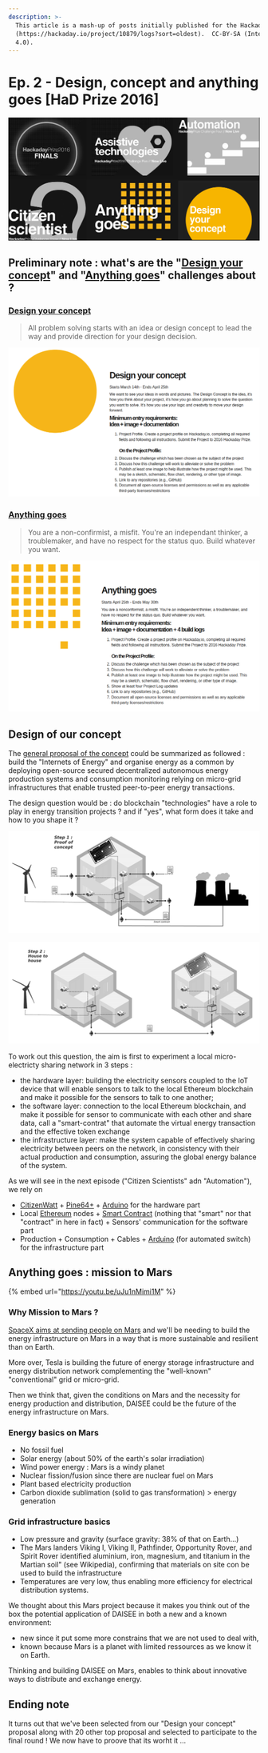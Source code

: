```yaml
---
description: >-
  This article is a mash-up of posts initially published for the Hackaday Prize
  (https://hackaday.io/project/10879/logs?sort=oldest).  CC-BY-SA (International
  4.0).
---
```


# Ep. 2 - Design, concept and anything goes \[HaD Prize 2016\]

![Hackaday Prize : Design your concept &amp; Anything Goes](../.gitbook/assets/hackaday-prize-dcag.png)

## Preliminary note : what's are the "[Design your concept](https://cloud.lamyne.org/s/LecqqTARZqawjcY)" and "[Anything goes](https://cloud.lamyne.org/s/RGdoEcdezi3d7PS)" challenges about ?

### [Design your concept](https://web.archive.org/web/20160328233302/https://hackaday.io/prize/details)

> All problem solving starts with an idea or design concept to lead the way and provide direction for your design decision.

![](../.gitbook/assets/had-design-yuor-concept.png)

### [Anything goes](https://web.archive.org/web/20160705044827/https://hackaday.io/prize/details)

> You are a non-confirmist, a misfit. You're an independant thinker, a troublemaker, and have no respect for the status quo. Build whatever you want.

![](../.gitbook/assets/had-anything-goes.png)

## Design of our concept

The [general proposal of the concept](https://app.gitbook.com/@la-myne/s/daisee-citizen-research-program/daisee-season-1/ep.-1-call-me-daisee-the-hackaday-prize-root-of-the-projet) could be summarized as followed : build the "Internets of Energy" and organise energy as a common by deploying open-source secured decentralized autonomous energy production systems and consumption monitoring relying on micro-grid infrastructures that enable trusted peer-to-peer energy transactions.

The design question would be : do blockchain "technologies" have a role to play in energy transition projects ? and if "yes", what form does it take and how to you shape it ?

![](../.gitbook/assets/step1poc.png)

![](../.gitbook/assets/step2expe.png)

To work out this question, the aim is first to experiment a local micro-electricty sharing network in 3 steps :

* the hardware layer: building the electricity sensors coupled to the IoT device that will enable sensors to talk to the local Ethereum blockchain and make it possible for the sensors to talk to one another;
* the software layer: connection to the local Ethereum blockchain, and make it possible for sensor to communicate with each other and share data, call a "smart-contrat" that automate the virtual energy transaction and the effective token exchange
* the infrastructure layer: make the system capable of effectively sharing electricity between peers on the network, in consistency with their actual production and consumption, assuring the global energy balance of the system.

As we will see in the next episode \("Citizen Scientists" adn "Automation"\), we rely on

* [CitizenWatt](https://web.archive.org/web/20160322165735/http://www.citizenwatt.paris/) + [Pine64+](https://www.pine64.org/) + [Arduino](https://www.arduino.cc/) for the hardware part 
* Local [Ethereum](https://ethereum.org/) nodes + [Smart Contract](https://en.wikipedia.org/wiki/Smart_contract) \(nothing that "smart" nor that "contract" in here in fact\) + Sensors' communication for the software part
* Production + Consumption + Cables + [Arduino](https://www.arduino.cc/) \(for automated switch\) for the infrastructure part

## Anything goes : mission to Mars

{% embed url="https://youtu.be/uJu1nMimi1M" %}

### **Why Mission to Mars ?**

[SpaceX aims at sending people on Mars](https://storify.com/nicolasloubet/iac2016-spacex-mars) and we'll be needing to build the energy infrastructure on Mars in a way that is more sustainable and resilient than on Earth.

More over, Tesla is building the future of energy storage infrastructure and energy distribution network complementing the "well-known" "conventional" grid or micro-grid.

Then we think that, given the conditions on Mars and the necessity for energy production and distribution, DAISEE could be the future of the energy infrastructure on Mars.

### **Energy basics on Mars**

* No fossil fuel
* Solar energy \(about 50% of the earth's solar irradiation\)
* Wind power energy : Mars is a windy planet
* Nuclear fission/fusion since there are nuclear fuel on Mars
* Plant based electricity production
* Carbon dioxide sublimation \(solid to gas transformation\) &gt; energy generation

### **Grid infrastructure basics**

* Low pressure and gravity \(surface gravity: 38% of that on Earth...\)
* The Mars landers Viking I, Viking II, Pathfinder, Opportunity Rover, and Spirit Rover identified aluminium, iron, magnesium, and titanium in the Martian soil" \(see Wikipedia\), confirming that materials on site con be used to build the infrastructure
* Temperatures are very low, thus enabling more efficiency for electrical distribution systems.

We thought about this Mars project because it makes you think out of the box the potential application of DAISEE in both a new and a known environment: 

* new since it put some more constrains that we are not used to deal with, 
* known because Mars is a planet with limited ressources as we know it on Earth.

Thinking and building DAISEE on Mars, enables to think about innovative ways to distribute and exchange energy.

## Ending note

It turns out that we've been selected from our "Design your concept" proposal along with 20 other top proposal and selected to participate to the final round ! We now have to proove that its worht it ...



